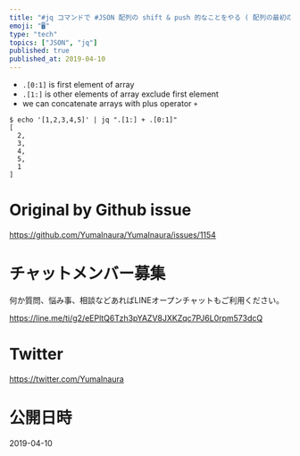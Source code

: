 ```yaml
---
title: "#jq コマンドで #JSON 配列の shift & push 的なことをやる ( 配列の最初の要素を最後に入れ替える例 )"
emoji: "🖥"
type: "tech"
topics: ["JSON", "jq"]
published: true
published_at: 2019-04-10
---
```


- `.[0:1]` is first element of array
- `.[1:]` is other elements of array exclude first element
- we can concatenate arrays with plus operator `+`

```
$ echo '[1,2,3,4,5]' | jq ".[1:] + .[0:1]"
[
  2,
  3,
  4,
  5,
  1
]
```

# Original by Github issue

https://github.com/YumaInaura/YumaInaura/issues/1154








<!-- Update From Qiita API -->

# チャットメンバー募集


何か質問、悩み事、相談などあればLINEオープンチャットもご利用ください。

https://line.me/ti/g2/eEPltQ6Tzh3pYAZV8JXKZqc7PJ6L0rpm573dcQ





# Twitter


https://twitter.com/YumaInaura


<!-- Update From Qiita API -->



# 公開日時

2019-04-10

